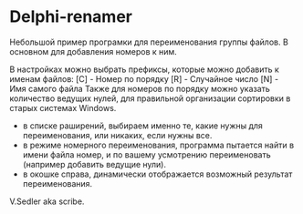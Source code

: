 # Delphi-renamer

Небольшой пример програмки для переименования группы файлов.
В основном для добавления номеров к ним.

В настройках можно выбрать префиксы, которые можно добавить к именам файлов:
[C] - Номер по порядку
[R] - Случайное число
[N] - Имя самого файла
Также для номеров по порядку можно указать количество ведущих нулей, для правильной организации сортировки в старых системах Windows.
- в списке раширений, выбираем именно те, какие нужны для переименования, или никаких, если нужны все.
- в режиме номерного переименования, программа пытается найти в имени файла номер, и по вашему усмотрению переименовать (например добавить ведущие нули).
- в окошке справа, динамически отображается возможный результат переименования.

V.Sedler aka scribe.
